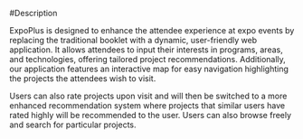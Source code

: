 
#Description

ExpoPlus is designed to enhance the attendee experience at expo events by replacing the traditional booklet with a dynamic, user-friendly web application. It allows attendees to input their interests in programs, areas, and technologies, offering tailored project recommendations. Additionally, our application features an interactive map for easy navigation highlighting the projects the attendees wish to visit. 

Users can also rate projects upon visit and will then be switched to a more enhanced recommendation system where projects that similar users have rated highly will be recommended to the user.
Users can also browse freely and search for particular projects.

